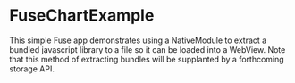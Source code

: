 # FuseChartExample
This simple Fuse app demonstrates using a NativeModule to extract a bundled javascript library to a file so it can be loaded into a WebView. 
Note that this method of extracting bundles will be supplanted by a forthcoming storage API.
